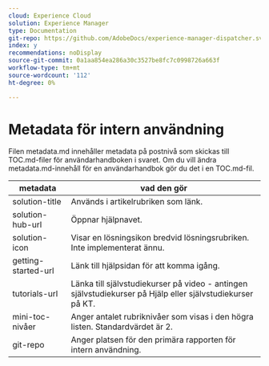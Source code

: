 ```yaml
---
cloud: Experience Cloud
solution: Experience Manager
type: Documentation
git-repo: https://github.com/AdobeDocs/experience-manager-dispatcher.sv-SE
index: y
recommendations: noDisplay
source-git-commit: 0a1aa854ea286a30c3527be8fc7c0998726a663f
workflow-type: tm+mt
source-wordcount: '112'
ht-degree: 0%

---
```



# Metadata för intern användning

Filen metadata.md innehåller metadata på postnivå som skickas till TOC.md-filer för användarhandboken i svaret. Om du vill ändra metadata.md-innehåll för en användarhandbok gör du det i en TOC.md-fil.

| metadata | vad den gör |
|--- |--- |
| solution-title | Används i artikelrubriken som länk. |
| solution-hub-url | Öppnar hjälpnavet. |
| solution-icon | Visar en lösningsikon bredvid lösningsrubriken. Inte implementerat ännu. |
| getting-started-url | Länk till hjälpsidan för att komma igång. |
| tutorials-url | Länka till självstudiekurser på video - antingen självstudiekurser på Hjälp eller självstudiekurser på KT. |
| mini-toc-nivåer | Anger antalet rubriknivåer som visas i den högra listen. Standardvärdet är 2. |
| git-repo | Anger platsen för den primära rapporten för intern användning. |


